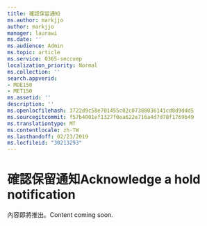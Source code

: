 ```yaml
---
title: 確認保留通知
ms.author: markjjo
author: markjjo
manager: laurawi
ms.date: ''
ms.audience: Admin
ms.topic: article
ms.service: O365-seccomp
localization_priority: Normal
ms.collection: ''
search.appverid:
- MOE150
- MET150
ms.assetid: ''
description: ''
ms.openlocfilehash: 3722d9c58e701455c02c07388036141cd8d9ddd5
ms.sourcegitcommit: f57b4001ef1327f0ea622e716a4d7d78f1769b49
ms.translationtype: MT
ms.contentlocale: zh-TW
ms.lasthandoff: 02/23/2019
ms.locfileid: "30213293"
---
```

# <a name="acknowledge-a-hold-notification"></a><span data-ttu-id="0244d-102">確認保留通知</span><span class="sxs-lookup"><span data-stu-id="0244d-102">Acknowledge a hold notification</span></span> 

<span data-ttu-id="0244d-103">內容即將推出。</span><span class="sxs-lookup"><span data-stu-id="0244d-103">Content coming soon.</span></span>